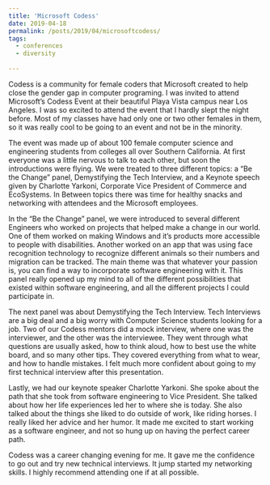 ```yaml
---
title: 'Microsoft Codess'
date: 2019-04-18
permalink: /posts/2019/04/microsoftcodess/
tags:
  - conferences
  - diversity
 
---
```


Codess is a community for female coders that Microsoft created to help close the gender gap in computer programing. I was invited to attend Microsoft’s Codess Event at their beautiful Playa Vista campus near Los Angeles. I was so excited to attend the event that I hardly slept the night before. Most of my classes have had only one or two other females in them, so it was really cool to be going to an event and not be in the minority. 

The event was made up of about 100 female computer science and engineering students from colleges all over Southern California. At first everyone was a little nervous to talk to each other, but soon the introductions were flying. We were treated to three different topics: a “Be the Change” panel, Demystifying the Tech Interview, and a Keynote speech given by Charlotte Yarkoni, Corporate Vice President of Commerce and EcoSystems. In Between topics there was time for healthy snacks and networking with attendees and the Microsoft employees. 

In the “Be the Change” panel, we were introduced to several different Engineers who worked on projects that helped make a change in our world. One of them worked on making Windows and it’s products more accessible to people with disabilities. Another worked on an app that was using face recognition technology to recognize different animals so their numbers and migration can be tracked. The main theme was that whatever your passion is, you can find a way to incorporate software engineering with it. This panel really opened up my mind to all of the different possibilities that existed within software engineering, and all the different projects I could participate in. 

The next panel was about Demystifying the Tech Interview. Tech Interviews are a big deal and a big worry with Computer Science students looking for a job. Two of our Codess mentors did a mock interview, where one was the interviewer, and the other was the interviewee. They went through what questions are usually asked, how to think aloud, how to best use the white board, and so many other tips. They covered everything from what to wear, and how to handle mistakes. I felt much more confident about going to my first technical interview after this presentation. 

Lastly, we had our keynote speaker Charlotte Yarkoni. She spoke about the path that she took from software engineering to Vice President. She talked about how her life experiences led her to where she is today. She also talked about the things she liked to do outside of work, like riding horses. I really liked her advice and her humor. It made me excited to start working as a software engineer, and not so hung up on having the perfect career path. 

Codess was a career changing evening for me. It gave me the confidence to go out and try new technical interviews. It jump started my networking skills. I highly recommend attending one if at all possible. 
